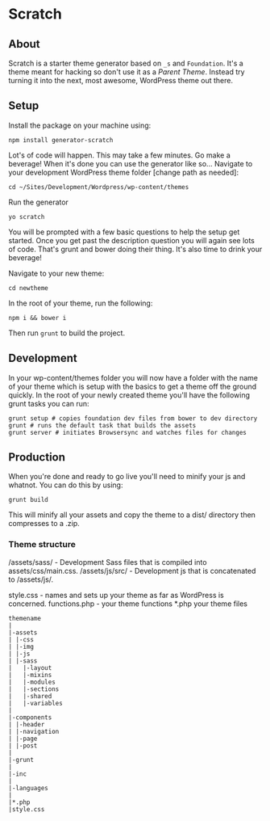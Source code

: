 # Scratch

## About

Scratch is a starter theme generator based on <code>_s</code> and <code>Foundation</code>. It's a theme meant for hacking so don't use it as a <em>Parent Theme</em>. Instead try turning it into the next, most awesome, WordPress theme out there.

## Setup

Install the package on your machine using:

    npm install generator-scratch

Lot's of code will happen. This may take a few minutes. Go make a beverage! When it's done you can use the generator like so... Navigate to your development WordPress theme folder [change path as needed]:

    cd ~/Sites/Development/Wordpress/wp-content/themes

Run the generator

    yo scratch

You will be prompted with a few basic questions to help the setup get started. Once you get past the description question you will again see lots of code. That's grunt and bower doing their thing. It's also time to drink your beverage!

Navigate to your new theme:

    cd newtheme
    
In the root of your theme, run the following:

`npm i && bower i`

Then run `grunt` to build the project.


## Development

In your wp-content/themes folder you will now have a folder with the name of your theme which is setup with the basics to get a theme off the ground quickly. In the root of your newly created theme you'll have the following grunt tasks you can run:

    grunt setup # copies foundation dev files from bower to dev directory
    grunt # runs the default task that builds the assets
    grunt server # initiates Browsersync and watches files for changes

## Production

When you're done and ready to go live you'll need to minify your js and whatnot. You can do this by using:

    grunt build
    
This will minify all your assets and copy the theme to a dist/ directory then compresses to a .zip.

### Theme structure

/assets/sass/ - Development Sass files that is compiled into assets/css/main.css.
/assets/js/src/ - Development js that is concatenated to /assets/js/.

style.css - names and sets up your theme as far as WordPress is concerned.
functions.php - your theme functions
*.php your theme files

    themename
    |
    |-assets
    | |-css
    | |-img
    | |-js
    | |-sass
    |   |-layout
    |   |-mixins
    |   |-modules
    |   |-sections
    |   |-shared
    |   |-variables
    |
    |-components
    | |-header
    | |-navigation
    | |-page
    | |-post
    |
    |-grunt
    |
    |-inc
    |
    |-languages
    |
    |*.php
    |style.css
